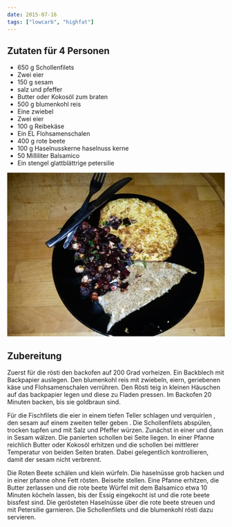 ```yaml
---
date: 2015-07-16
tags: ["lowcarb", "highfat"]
---
```


## Zutaten für 4 Personen
- 650 g Schollenfilets
- Zwei eier
- 150 g sesam
- salz und pfeffer
- Butter oder Kokosöl zum braten
- 500 g blumenkohl reis
- Eine zwiebel
- Zwei eier
- 100 g Reibekäse
- Ein EL Flohsamenschalen
- 400 g rote beete
- 100 g Haselnusskerne haselnuss kerne
- 50 Milliliter Balsamico
- Ein stengel glattblättrige petersilie

![](../img/fischfilet-mit-sesam-und-roten-beeten.jpg)

## Zubereitung
Zuerst für die rösti den backofen auf 200 Grad vorheizen. Ein Backblech mit Backpapier auslegen. Den blumenkohl reis mit zwiebeln, eiern, geriebenen käse und Flohsamenschalen verrühren. Den Rösti teig in kleinen Häuschen auf das backpapier legen und diese zu Fladen pressen. Im Backofen 20 Minuten backen, bis sie goldbraun sind.

Für die Fischfilets die eier in einem tiefen Teller schlagen und verquirlen , den sesam auf einem zweiten teller geben .
Die Schollenfilets abspülen, trocken tupfen und mit Salz und Pfeffer würzen. Zunächst in einer und dann in Sesam wälzen. Die panierten schollen bei Seite liegen.
In einer Pfanne reichlich Butter oder Kokosöl erhitzen und die schollen bei mittlerer Temperatur von beiden Seiten braten. Dabei gelegentlich kontrollieren, damit der sesam nicht verbrennt.

Die Roten Beete schälen und klein würfeln. Die haselnüsse grob hacken und in einer pfanne ohne Fett rösten. Beiseite stellen.
Eine Pfanne erhitzen, die Butter zerlassen und die rote beete Würfel mit dem Balsamico etwa 10 Minuten köcheln lassen, bis der Essig eingekocht ist und die rote beete bissfest sind.
Die gerösteten Haselnüsse über die rote beete streuen und mit Petersilie garnieren. Die Schollenfilets und die blumenkohl rösti dazu servieren.
